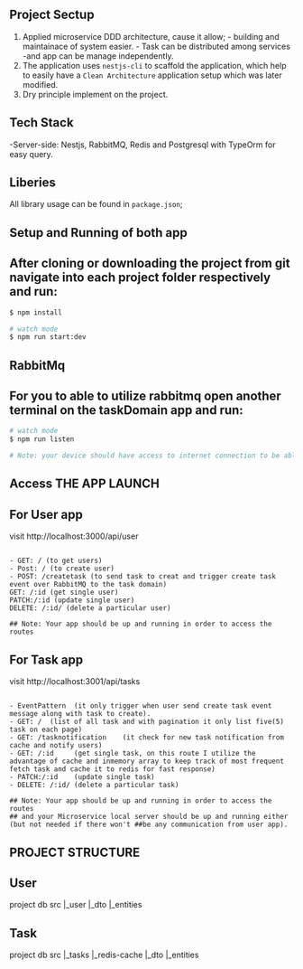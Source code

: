 ## Project Sectup
  1. Applied microservice DDD architecture, cause it allow;
    - building and maintainace of system easier.
    - Task can be distributed among services
    -and app can be manage independently.
  2. The application uses `nestjs-cli` to scaffold the application, which help to easily have a `Clean Architecture` application setup which was later modified. 
  3. Dry principle implement on the project.

## Tech Stack
-Server-side: Nestjs, RabbitMQ, Redis and Postgresql with TypeOrm for easy query.

## Liberies
All library usage can be found in `package.json`;

## Setup and Running of both app
## After cloning or downloading the project from git navigate into each project folder respectively and run: 
```bash
$ npm install

# watch mode
$ npm run start:dev

```

## RabbitMq
## For you to able to utilize rabbitmq open another terminal on the taskDomain app and run:
```bash
# watch mode
$ npm run listen

# Note: your device should have access to internet connection to be able to connect to RabbitMQ Cloud
```

## Access THE APP LAUNCH
## For User app
visit http://localhost:3000/api/user 

```User app rest api

- GET: / (to get users)
- Post: / (to create user)
- POST: /createtask (to send task to creat and trigger create task event over RabbitMQ to the task domain)
GET: /:id (get single user)
PATCH:/:id (update single user)
DELETE: /:id/ (delete a particular user)

## Note: Your app should be up and running in order to access the routes
```

## For Task app
visit http://localhost:3001/api/tasks

```Task app rest api

- EventPattern  (it only trigger when user send create task event message along with task to create).
- GET: /  (list of all task and with pagination it only list five(5) task on each page)
- GET: /tasknotification    (it check for new task notification from cache and notify users)
- GET: /:id     (get single task, on this route I utilize the advantage of cache and inmemory array to keep track of most frequent fetch task and cache it to redis for fast response)
- PATCH:/:id    (update single task)
- DELETE: /:id/ (delete a particular task)

## Note: Your app should be up and running in order to access the routes
## and your Microservice local server should be up and running either (but not needed if there won't ##be any communication from user app).
```



## PROJECT STRUCTURE
## User
project
  db
  src
    |_user
      |_dto
      |_entities
      
## Task
project
  db
  src
    |_tasks
      |_redis-cache
      |_dto
      |_entities




